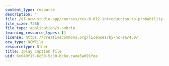 ```yaml
---
content_type: resource
description: ''
file: /ol-ocw-studio-app/courses/res-6-012-introduction-to-probability-spring-2018/6c640f156c505c30bc6ecaea5a091fea_RQKJBpaCCeo.vtt
file_size: 7266
file_type: application/x-subrip
learning_resource_types: []
license: https://creativecommons.org/licenses/by-nc-sa/4.0/
ocw_type: OCWFile
resourcetype: Other
title: 3play caption file
uid: 6c640f15-6c50-5c30-bc6e-caea5a091fea
---
```

